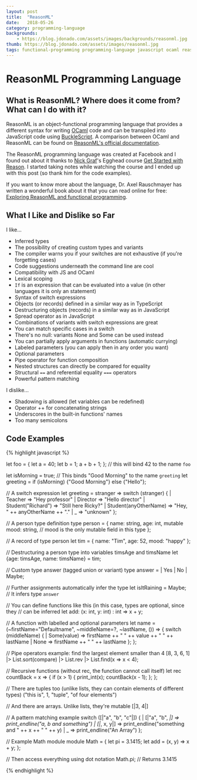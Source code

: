 ```yaml
---
layout: post
title:  "ReasonML"
date:   2018-05-26
category: programming-language
backgrounds:
    - https://blog.jdonado.com/assets/images/backgrounds/reasonml.jpg
thumb: https://blog.jdonado.com/assets/images/reasonml.jpg
tags: functional-programming programming-language javascript ocaml reasonml
---
```


# ReasonML Programming Language

## What is ReasonML? Where does it come from? What can I do with it?

ReasonML is an object-functional programming language that provides a different syntax for writing [OCaml](https://ocaml.org/) code and can be transpiled into JavaScript code using [BuckleScript](https://bucklescript.github.io/). A comparison between OCaml and ReasonML can be found on [ReasonML's official documentation](https://reasonml.github.io/docs/en/comparison-to-ocaml.html).

The ReasonML programming language was created at Facebook and I found out about it thanks to [Nick Graf](https://twitter.com/nikgraf)'s Egghead course [Get Started with Reason](https://egghead.io/courses/get-started-with-reason). I started taking notes while watching the course and I ended up with this post (so thank him for the code examples).

If you want to know more about the language, Dr. Axel Rauschmayer has written a wonderful book about it that you can read online for free: [Exploring ReasonML and functional programming](http://reasonmlhub.com/exploring-reasonml/).

## What I Like and Dislike so Far

I like...

- Inferred types
- The possibility of creating custom types and variants
- The compiler warns you if your switches are not exhaustive (if you're forgetting cases)
- Code suggestions underneath the command line are cool
- Compatibility with JS and OCaml
- Lexical scoping
- `If` is an expression that can be evaluated into a value (in other languages it is only an statement)
- Syntax of switch expressions
- Objects (or records) defined in a similar way as in TypeScript
- Destructuring objects (records) in a similar way as in JavaScript
- Spread operator as in JavaScript
- Combinations of variants with switch expressions are great
- You can match specific cases in a switch
- There's no null: variants None and Some can be used instead
- You can partially apply arguments in functions (automatic currying)
- Labeled parameters (you can apply then in any order you want)
- Optional parameters
- Pipe operator for function composition
- Nested structures can directly be compared for equality
- Structural `==` and referential equality `===` operators
- Powerful pattern matching

I dislike...

- Shadowing is allowed (let variables can be redefined)
- Operator ++ for concatenating strings
- Underscores in the built-in functions' names
- Too many semicolons

## Code Examples

{% highlight javascript %}

let foo = {
  let a = 40;
  let b = 1;
  a + b + 1;
}; // this will bind 42 to the name `foo`

let isMorning = true;
// This binds "Good Morning" to the name `greeting`
let greeting = if (isMorning) {"Good Morning"} else {"Hello"};

// A switch expression
let greeting = stranger =>
  switch (stranger) {
    | Teacher => "Hey professor"
    | Director => "Hello director"
    | Student("Richard") => "Still here Ricky?"
    | Student(anyOtherName) => "Hey, " ++ anyOtherName ++ "."
    | _ => "unknown"
  };

// A person type definition
type person = {
  name: string,
  age: int,
  mutable mood: string, // mood is the only mutable field in this type
};

// A record of type person
let tim = {
  name: "Tim",
  age: 52,
  mood: "happy"
};

// Destructuring a person type into variables timsAge and timsName
let {age: timsAge, name: timsName} = tim;

// Custom type answer (tagged union or variant)
type answer =
  | Yes
  | No
  | Maybe;

// Further assignments automatically infer the type
let isItRaining = Maybe; // It infers type `answer`

// You can define functions like this (in this case, types are optional, since they
// can be inferred
let add: (x: int, y: int) : int => x + y;

// A function with labelled and optional parameters
let name = (~firstName="Defaultname", ~middleName=?, ~lastName, ()) => {
  switch (middleName) {
  | Some(value) => firstName ++ " " ++ value ++ " " ++ lastName
  | None => firstName ++ " " ++ lastName
  };
};

// Pipe operators example: find the largest element smaller than 4
[8, 3, 6, 1]
  |> List.sort(compare)
  |> List.rev
  |> List.find(x => x < 4);

// Recursive functions (without rec, the function cannot call itself)
let rec countBack = x => {
  if (x > 1) {
    print_int(x);
    countBack(x - 1);
  };
};

// There are tuples too (unlike lists, they can contain elements of different types)
("this is", 1, "tuple", "of four elements")

// And there are arrays. Unlike lists, they're mutable
[|3, 4|]

// A pattern matching example
switch ([|"a", "b", "c"|]) {
| [|"a", "b", _|] => print_endline("a, b and something")
| [|_, x, y|] => print_endline("something and " ++ x ++ " " ++ y)
| _ => print_endline("An Array")
};

// Example Math module
module Math = {
  let pi = 3.1415;
  let add = (x, y) => x + y;
};

// Then access everything using dot notation
Math.pi; // Returns 3.1415

{% endhighlight %}
